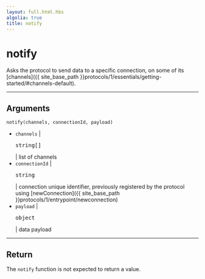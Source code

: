 ```yaml
---
layout: full.html.hbs
algolia: true
title: notify
---
```


# notify

Asks the protocol to send data to a specific connection, on some of its [channels]({{ site_base_path }}protocols/1/essentials/getting-started/#channels-default).

---

## Arguments

`notify(channels, connectionId, payload)`

* `channels` | <pre>string[]</pre> | list of channels
* `connectionId` | <pre>string</pre> | connection unique identifier, previously registered by the protocol using [newConnection]({{ site_base_path }}protocols/1/entrypoint/newconnection)
* `payload` | <pre>object</pre> | data payload

---

## Return

The `notify` function is not expected to return a value.
